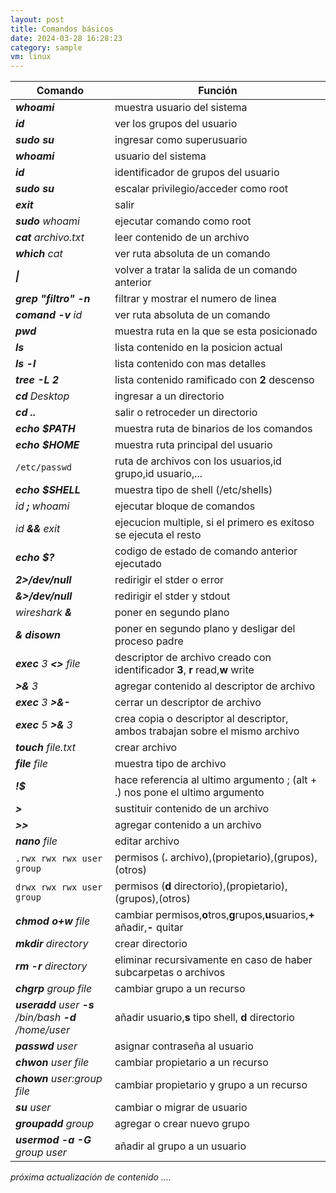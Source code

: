```yaml
---
layout: post
title: Comandos básicos
date: 2024-03-28 16:28:23
category: sample
vm: linux
---
```

|Comando |Función|
|-|-|
|_**whoami**_ | muestra usuario del sistema|
|_**id**_ | ver los grupos del usuario|
|_**sudo su**_|ingresar como superusuario|
|_**whoami**_|  usuario del sistema|
|_**id**_|   identificador de grupos del usuario |
|_**sudo su**_|  escalar privilegio/acceder como root |
|_**exit**_|  salir|
|_**sudo** whoami_ | ejecutar comando como root|
|_**cat** archivo.txt_ | leer contenido de un archivo|
|_**which** cat_ | ver ruta absoluta de un comando|
|_**\|**_ |  volver a tratar la salida de un comando anterior|
|_**grep "filtro" -n**_ | filtrar y mostrar el numero de linea|
|_**comand -v** id_ | ver ruta absoluta de un comando|
|_**pwd**_ | muestra ruta en la que se esta posicionado|
|_**ls**_ | lista contenido en la posicion actual|
|_**ls -l**_ | lista contenido con mas detalles|
|_**tree -L 2**_ | lista contenido ramificado con **2** descenso|
|_**cd** Desktop_ | ingresar a un directorio|
|_**cd ..**_ | salir o retroceder un directorio|
|_**echo $PATH**_ | muestra ruta de binarios de los comandos|
|_**echo $HOME**_ | muestra ruta principal del usuario|
|`/etc/passwd` | ruta de archivos con los usuarios,id grupo,id usuario,...|
|_**echo $SHELL**_ | muestra tipo de shell (/etc/shells)|
|_id **;** whoami_ | ejecutar bloque de comandos|
|_id **&&** exit_ | ejecucion multiple, si el primero es exitoso se ejecuta el resto|
|_**echo $?**_ | codigo de estado de comando anterior ejecutado|
|_**2>/dev/null**_ | redirigir el stder o error|
|_**&>/dev/null**_ | redirigir el stder y stdout|
|_wireshark **&**_ | poner en segundo plano|
|_**& disown**_ | poner en segundo plano y desligar del proceso padre|
|_**exec** 3 **<>** file_ | descriptor de archivo creado con identificador **3**, **r** read,**w** write|
|_**>&** 3_ | agregar contenido al descriptor de archivo|
|_**exec** 3 **>&-**_ | cerrar un descriptor de archivo|
|_**exec** 5 **>&** 3_ | crea copia o descriptor al descriptor, ambos trabajan sobre el mismo archivo|
|_**touch** file.txt_ | crear archivo|
|_**file** file_ | muestra tipo de archivo|
|_**!$**_ | hace referencia al ultimo argumento ; (alt + .) nos pone el ultimo argumento|
|_**>**_ | sustituir contenido de un archivo|
|_**>>**_ | agregar contenido a un archivo|
|_**nano** file_ | editar archivo|
|`.rwx rwx rwx user group` | permisos (**.** archivo),(propietario),(grupos),(otros)|
|`drwx rwx rwx user group` | permisos (**d** directorio),(propietario),(grupos),(otros)|
|_**chmod o+w** file_ | cambiar permisos,**o**tros,**g**rupos,**u**suarios,**+** añadir,**-** quitar|
|_**mkdir** directory_ | crear directorio|
|_**rm -r** directory_ | eliminar recursivamente en caso de haber subcarpetas o archivos|
|_**chgrp** group file_ | cambiar grupo a un recurso |
|_**useradd** user **-s** /bin/bash **-d** /home/user_ | añadir usuario,**s** tipo shell, **d** directorio|
|_**passwd** user_ | asignar contraseña al usuario|
|_**chwon** user file_ | cambiar propietario a un recurso|
|_**chown** user:group file_ | cambiar propietario y grupo a un recurso|
|_**su** user_ | cambiar o migrar de usuario|
|_**groupadd** group_ | agregar o crear nuevo grupo|
|_**usermod -a -G** group user_ | añadir al grupo a un usuario|

_próxima actualización de contenido ...._